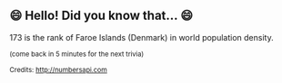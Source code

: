 ## :smile: Hello! Did you know that... :smile:
173 is the rank of Faroe Islands (Denmark) in world population density.

<sup>(come back in 5 minutes for the next trivia)</sup>


<sup>Credits: http://numbersapi.com</sup>
